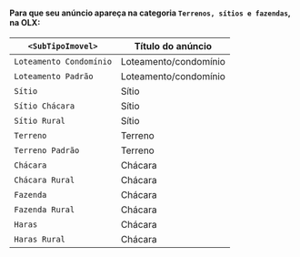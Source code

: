 
#### Para que seu anúncio apareça na categoria `Terrenos, sítios e fazendas`, na OLX:

| `<SubTipoImovel>` | Título do anúncio |
|-------------------------|-----------------------|
| `Loteamento Condomínio` | Loteamento/condomínio |
| `Loteamento Padrão` | Loteamento/condomínio |
| `Sítio` | Sítio |
| `Sítio Chácara` | Sítio |
| `Sítio Rural` | Sítio |
| `Terreno` | Terreno |
| `Terreno Padrão` | Terreno |
| `Chácara` | Chácara |
| `Chácara Rural` | Chácara |
| `Fazenda` | Chácara |
| `Fazenda Rural` | Chácara |
| `Haras` | Chácara |
| `Haras Rural` | Chácara |